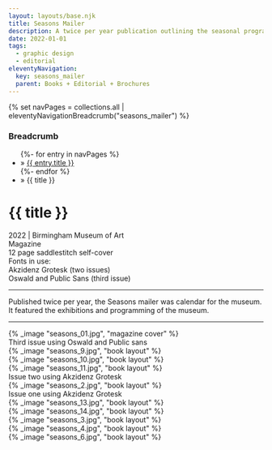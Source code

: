 ```yaml
---
layout: layouts/base.njk
title: Seasons Mailer
description: A twice per year publication outlining the seasonal programs of the Birmingham Museum of Art
date: 2022-01-01
tags:
  - graphic design
  - editorial
eleventyNavigation:
  key: seasons_mailer
  parent: Books + Editorial + Brochures
---
```

{% set navPages = collections.all | eleventyNavigationBreadcrumb("seasons_mailer") %}
<div class="breadcrumb">
    <h3 class="visually-hidden">Breadcrumb</h3>
	<ul class="nav">
            {%- for entry in navPages %}
		<li class="nav-item"{% if entry.url == page.url %} class="active-breadcrumb"{% endif %}> » <a href="{{ entry.url }}">{{ entry.title }}</a></li>
  	    	{%- endfor %}
	    <li class="nav-item"><active-breadcrumb>» {{ title }}</active-breadcrumb></li>
	</ul>
</div>
<div class="container">
  <div class="row"></div>
	<div class="row">
		<div class="col-4 col-4-md col-4-lg">
			<h1>{{ title }}</h1>
			<figcaption>2022 | Birmingham Museum of Art</figcaption>
            <figcaption>Magazine</br>12 page saddlestitch self-cover</figcaption>
            <figcaption>Fonts in use:</br>Akzidenz Grotesk (two issues)</br>Oswald and Public Sans (third issue)</figcaption>
			<hr>
		    <p>Published twice per year, the Seasons mailer was calendar for the museum. It featured the exhibitions and programming of the museum.</p>
			<hr>
		</div>
        <div class="col"></div>
		<div class="col-6 col-6-md col-6-lg">{% _image "seasons_01.jpg", "magazine cover" %}
            <figcaption>Third issue using Oswald and Public sans</figcaption>
		</div>
	</div>
	<div class="row">
        <div class="col">{% _image "seasons_9.jpg", "book layout" %}</div>
        <div class="col">{% _image "seasons_10.jpg", "book layout" %}</div>
    </div>
    <div class="row">
		<div class="col">{% _image "seasons_11.jpg", "book layout" %}<figcaption>Issue two using Akzidenz Grotesk</figcaption></div>
        <div class="col">{% _image "seasons_2.jpg", "book layout" %}<figcaption>Issue one using Akzidenz Grotesk</figcaption></div>
        <div class="col"></div>
    </div>
    <div class="row">
        <div class="col">{% _image "seasons_13.jpg", "book layout" %}</div>
        <div class="col">{% _image "seasons_14.jpg", "book layout" %}</div>
        </div>
	<div class="row">
        <div class="col">{% _image "seasons_3.jpg", "book layout" %}</div>
        <div class="col">{% _image "seasons_4.jpg", "book layout" %}</div>
        <div class="col">{% _image "seasons_6.jpg", "book layout" %}</div>
    </div>
</div>